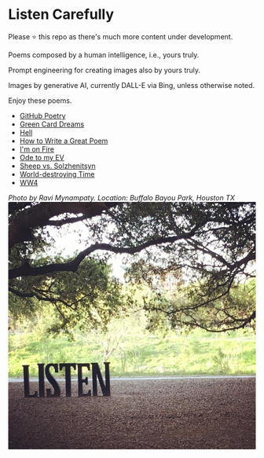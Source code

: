 # Listen Carefully

Please :star: this repo as there's much more content under development.  

Poems composed by a human intelligence, i.e., yours truly.

Prompt engineering for creating images also by yours truly.
  
Images by generative AI, currently DALL-E via Bing, unless otherwise noted.

Enjoy these poems. 

- [GitHub Poetry](https://github.com/mynampaty/listening-to-lines/tree/main/poems/GitHub-Poetry.md)
- [Green Card Dreams](https://github.com/mynampaty/listening-to-lines/tree/main/poems/Green-Card-Dreams.md)
- [Hell](https://github.com/mynampaty/listening-to-lines/tree/main/poems/Hell.md)
- [How to Write a Great Poem](https://github.com/mynampaty/listening-to-lines/tree/main/poems/How-to-Write-a-Great-Poem.md)
- [I'm on Fire](https://github.com/mynampaty/listening-to-lines/tree/main/poems/I'm-on-Fire.md)
- [Ode to my EV](https://github.com/mynampaty/listening-to-lines/tree/main/poems/Ode-to-my-EV.md)
- [Sheep vs. Solzhenitsyn](https://github.com/mynampaty/listening-to-lines/blob/main/poems/Lies.md)  
- [World-destroying Time](https://github.com/mynampaty/listening-to-lines/blob/main/poems/World-destroying-Time.md)
- [WW4](https://github.com/mynampaty/listening-to-lines/blob/main/poems/WW4.md)  


_Photo by Ravi Mynampaty. Location: Buffalo Bayou Park, Houston TX_  
<img src="poems/assets/images/listen1.jpeg" alt="Listen" title="Listen Carefully">  
